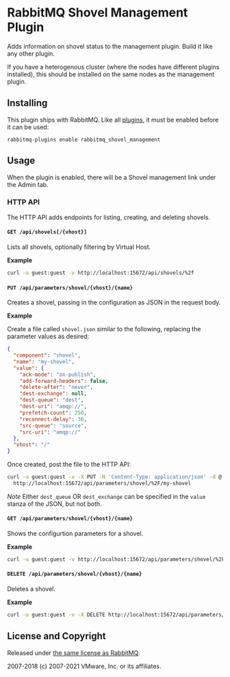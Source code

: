 # RabbitMQ Shovel Management Plugin

Adds information on shovel status to the management plugin. Build it
like any other plugin.

If you have a heterogenous cluster (where the nodes have different
plugins installed), this should be installed on the same nodes as the
management plugin.


## Installing

This plugin ships with RabbitMQ. Like all [plugins](https://www.rabbitmq.com/plugins.html), it must be enabled
before it can be used:

```
rabbitmq-plugins enable rabbitmq_shovel_management
```


## Usage

When the plugin is enabled, there will be a Shovel management
link under the Admin tab.

### HTTP API

The HTTP API adds endpoints for listing, creating, and deleting shovels.

#### `GET /api/shovels[/{vhost}]`
Lists all shovels, optionally filtering by Virtual Host.

**Example**

```bash
curl -u guest:guest -v http://localhost:15672/api/shovels/%2f
```

#### `PUT /api/parameters/shovel/{vhost}/{name}`
Creates a shovel, passing in the configuration as JSON in the request body.

**Example**

Create a file called ``shovel.json`` similar to the following, replacing the parameter values as desired:
```json
{
  "component": "shovel",
  "name": "my-shovel",
  "value": {
    "ack-mode": "on-publish",
    "add-forward-headers": false,
    "delete-after": "never",
    "dest-exchange": null,
    "dest-queue": "dest",
    "dest-uri": "amqp://",
    "prefetch-count": 250,
    "reconnect-delay": 30,
    "src-queue": "source",
    "src-uri": "amqp://"
  },
  "vhost": "/"
}
```

Once created, post the file to the HTTP API:

```bash
curl -u guest:guest -v -X PUT -H 'Content-Type: application/json' -d @./shovel.json \
  http://localhost:15672/api/parameters/shovel/%2F/my-shovel
```
*Note* Either `dest_queue` OR `dest_exchange` can be specified in the `value` stanza of the JSON, but not both.

#### `GET /api/parameters/shovel/{vhost}/{name}`
Shows the configurtion parameters for a shovel.

**Example**

```bash
curl -u guest:guest -v http://localhost:15672/api/parameters/shovel/%2F/my-shovel
```

#### `DELETE /api/parameters/shovel/{vhost}/{name}`

Deletes a shovel.

**Example**

```bash
curl -u guest:guest -v -X DELETE http://localhost:15672/api/parameters/shovel/%2F/my-shovel
```

## License and Copyright

Released under [the same license as RabbitMQ](https://www.rabbitmq.com/mpl.html).

2007-2018 (c) 2007-2021 VMware, Inc. or its affiliates.
